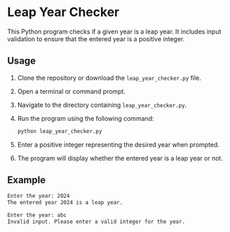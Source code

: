 # Leap Year Checker

This Python program checks if a given year is a leap year. It includes input validation to ensure that the entered year is a positive integer.

## Usage

1. Clone the repository or download the `leap_year_checker.py` file.
2. Open a terminal or command prompt.
3. Navigate to the directory containing `leap_year_checker.py`.
4. Run the program using the following command:

    ```bash
    python leap_year_checker.py
    ```

5. Enter a positive integer representing the desired year when prompted.
6. The program will display whether the entered year is a leap year or not.

## Example

```bash
Enter the year: 2024
The entered year 2024 is a leap year.

Enter the year: abc
Invalid input. Please enter a valid integer for the year.
